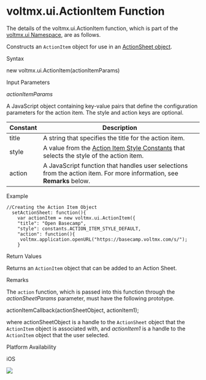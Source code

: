                              


voltmx.ui.ActionItem Function
===========================

The details of the voltmx.ui.ActionItem function, which is part of the [voltmx.ui Namespace](voltmx.ui_functions.md), are as follows.

Constructs an `ActionItem` object for use in an [ActionSheet object](actionsheet_object_methods.md#actionsheet-object).

Syntax

new voltmx.ui.ActionItem(actionItemParams)

Input Parameters

_actionItemParams_

A JavaScript object containing key-value pairs that define the configuration parameters for the action item. The style and action keys are optional.

| Constant | Description |
| --- | --- |
| title | A string that specifies the title for the action item. |
| style | A value from the [](constants_namespace.md#ActionItemStyles)[Action Item Style Constants](constants_namespace.md#ActionItemStyles) that selects the style of the action item. |
| action | A JavaScript function that handles user selections from the action item. For more information, see **Remarks** below. |

Example

```
//Creating the Action Item Object
  setActionSheet: function(){
    var actionItem = new voltmx.ui.ActionItem({
    "title": "Open Basecamp",
    "style": constants.ACTION_ITEM_STYLE_DEFAULT,
    "action": function(){
     voltmx.application.openURL("https://basecamp.voltmx.com/s/");
    }
```

Return Values

Returns an `ActionItem` object that can be added to an Action Sheet.

Remarks

The `action` function, which is passed into this function through the _actionSheetParams_ parameter, must have the following prototype.

actionItemCallback(actionSheetObject, actionItem1);

where actionSheetObject is a handle to the `ActionSheet` object that the `ActionItem` object is associated with, and _actionItem1_ is a handle to the `ActionItem` object that the user selected.

Platform Availability

iOS

![](resources/prettify/onload.png)
